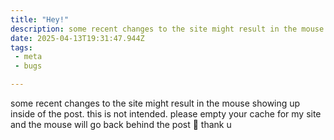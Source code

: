 ```yaml
---
title: "Hey!"
description: some recent changes to the site might result in the mouse showing up inside of the post. this is not
date: 2025-04-13T19:31:47.944Z
tags: 
 - meta
 - bugs

---
```


some recent changes to the site might result in the mouse showing up inside of the post. this is not intended. please empty your cache for my site and the mouse will go back behind the post 🥺 thank u